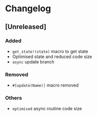 # Changelog

## [Unreleased]

### Added

- `get_state!(state)` macro to get state
- Optimised state and reduced code size
- `async` update branch

### Removed

- `#[update(Name)]` macro removed


### Others

- `optimised` async routine code size

